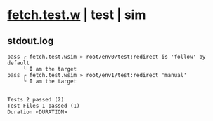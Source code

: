 # [fetch.test.w](../../../../../../examples/tests/sdk_tests/http/fetch.test.w) | test | sim

## stdout.log
```log
pass ┌ fetch.test.wsim » root/env0/test:redirect is 'follow' by default
     └ I am the target
pass ┌ fetch.test.wsim » root/env1/test:redirect 'manual'              
     └ I am the target
 
 
Tests 2 passed (2)
Test Files 1 passed (1)
Duration <DURATION>
```

